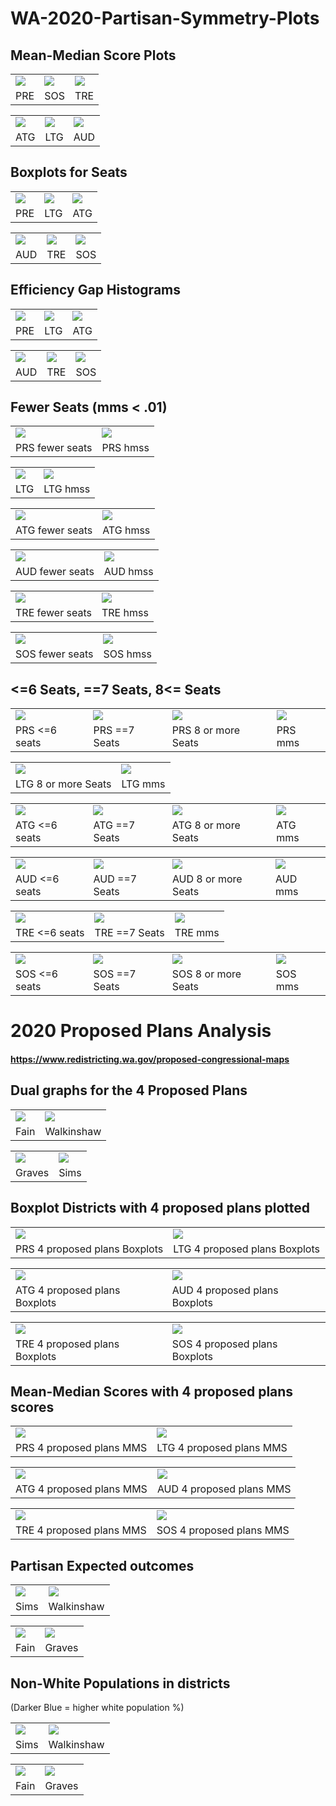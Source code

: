 # WA-2020-Partisan-Symmetry-Plots

## Mean-Median Score Plots 

<table> <tr><td><img src="https://github.com/PBabar1/WA-2020-Partisan-Symmetry-Plots/blob/main/PRSmm_hist.png"></td><td><img src="https://github.com/PBabar1/WA-2020-Partisan-Symmetry-Plots/blob/main/SOSmm_hist.png"></td><td><img src="https://github.com/PBabar1/WA-2020-Partisan-Symmetry-Plots/blob/main/TREmm_hist.png"></td></tr> <tr><td>PRE</td><td>SOS</td><td>TRE</td></tr> </table>
<table><tr><td><img src="https://github.com/PBabar1/WA-2020-Partisan-Symmetry-Plots/blob/main/ATGmm_hist.png"></td><td><img src="https://github.com/PBabar1/WA-2020-Partisan-Symmetry-Plots/blob/main/LTGmm_hist.png"></td><td><img src="https://github.com/PBabar1/WA-2020-Partisan-Symmetry-Plots/blob/main/AUDmm_hist.png"></td></tr> <tr><td>ATG</td><td>LTG</td><td>AUD</td></tr> </table>

## Boxplots for Seats 

<table> <tr><td><img src="https://github.com/PBabar1/WA-2020-Partisan-Symmetry-Plots/blob/main/PRS_box.png"></td><td><img src="https://github.com/PBabar1/WA-2020-Partisan-Symmetry-Plots/blob/main/LTG_box.png"></td><td><img src="https://github.com/PBabar1/WA-2020-Partisan-Symmetry-Plots/blob/main/ATG_box.png"></td></tr> <tr><td>PRE</td><td>LTG</td><td>ATG</td></tr> </table>
<table><tr><td><img src="https://github.com/PBabar1/WA-2020-Partisan-Symmetry-Plots/blob/main/AUD_box.png"></td><td><img src="https://github.com/PBabar1/WA-2020-Partisan-Symmetry-Plots/blob/main/TRE_box.png"></td><td><img src="https://github.com/PBabar1/WA-2020-Partisan-Symmetry-Plots/blob/main/SOS_box.png"></td></tr> <tr><td>AUD</td><td>TRE</td><td>SOS</td></tr> </table>

## Efficiency Gap Histograms

<table> <tr><td><img src="https://github.com/PBabar1/WA-2020-Partisan-Symmetry-Plots/blob/main/PRSeg_hist.png"></td><td><img src="https://github.com/PBabar1/WA-2020-Partisan-Symmetry-Plots/blob/main/LTGeg_hist.png"></td><td><img src="https://github.com/PBabar1/WA-2020-Partisan-Symmetry-Plots/blob/main/ATGeg_hist.png"></td></tr> <tr><td>PRE</td><td>LTG</td><td>ATG</td></tr> </table>
<table><tr><td><img src="https://github.com/PBabar1/WA-2020-Partisan-Symmetry-Plots/blob/main/AUDeg_hist.png"></td><td><img src="https://github.com/PBabar1/WA-2020-Partisan-Symmetry-Plots/blob/main/TREeg_hist.png"></td><td><img src="https://github.com/PBabar1/WA-2020-Partisan-Symmetry-Plots/blob/main/SOSeg_hist.png"></td></tr> <tr><td>AUD</td><td>TRE</td><td>SOS</td></tr> </table>

## Fewer Seats (mms < .01)

<table> <tr><td><img src="https://github.com/PBabar1/WA-2020-Partisan-Symmetry-Plots/blob/main/PRS_fewer_seats.png"></td><td><img src="https://github.com/PBabar1/WA-2020-Partisan-Symmetry-Plots/blob/main/PRS_hmss.png"></td></tr> <tr><td>PRS fewer seats</td><td>PRS hmss</td></tr> </table>

<table> <tr><td><img src="https://github.com/PBabar1/WA-2020-Partisan-Symmetry-Plots/blob/main/LTG_fewer_seats.png"></td><td><img src="https://github.com/PBabar1/WA-2020-Partisan-Symmetry-Plots/blob/main/LTG_hmss.png"></td></tr> <tr><td>LTG</td><td>LTG hmss</td></tr> </table>

<table> <tr><td><img src="https://github.com/PBabar1/WA-2020-Partisan-Symmetry-Plots/blob/main/ATG_fewer_seats.png"></td><td><img src="https://github.com/PBabar1/WA-2020-Partisan-Symmetry-Plots/blob/main/ATG_hmss.png"></td></tr> <tr><td>ATG fewer seats</td><td>ATG hmss</td></tr> </table>

<table> <tr><td><img src="https://github.com/PBabar1/WA-2020-Partisan-Symmetry-Plots/blob/main/AUD_fewer_seats.png"></td><td><img src="https://github.com/PBabar1/WA-2020-Partisan-Symmetry-Plots/blob/main/AUD_hmss.png"></td></tr> <tr><td>AUD fewer seats</td><td>AUD hmss</td></tr> </table>

<table> <tr><td><img src="https://github.com/PBabar1/WA-2020-Partisan-Symmetry-Plots/blob/main/TRE_fewer_seats.png"></td><td><img src="https://github.com/PBabar1/WA-2020-Partisan-Symmetry-Plots/blob/main/TRE_hmss.png"></td></tr> <tr><td>TRE fewer seats</td><td>TRE hmss</td></tr> </table>

<table> <tr><td><img src="https://github.com/PBabar1/WA-2020-Partisan-Symmetry-Plots/blob/main/SOS_fewer_seats.png"></td><td><img src="https://github.com/PBabar1/WA-2020-Partisan-Symmetry-Plots/blob/main/SOS_hmss.png"></td></tr> <tr><td>SOS fewer seats</td><td>SOS hmss</td></tr> </table>

## <=6 Seats, ==7 Seats, 8<= Seats

<table> <tr><td><img src="https://github.com/PBabar1/WA-2020-Partisan-Symmetry-Plots/blob/main/PRS_6_orless.png"></td><td><img src="https://github.com/PBabar1/WA-2020-Partisan-Symmetry-Plots/blob/main/PRS_exactly7.png"></td><td><img src='https://github.com/PBabar1/WA-2020-Partisan-Symmetry-Plots/blob/main/PRS8ormore.png'></td><td><img src='https://github.com/PBabar1/WA-2020-Partisan-Symmetry-Plots/blob/main/PRS_mms.png'></td></tr><tr><td>PRS <=6 seats</td><td>PRS ==7 Seats</td><td>PRS 8 or more Seats</td><td>PRS mms</td></tr></table>

<table> <tr><td><img src='https://github.com/PBabar1/WA-2020-Partisan-Symmetry-Plots/blob/main/LTG8ormore.png'></td><td><img src='https://github.com/PBabar1/WA-2020-Partisan-Symmetry-Plots/blob/main/LTG_mms.png'></td></tr><tr><td>LTG 8 or more Seats</td><td>LTG mms</td></tr></table>

<table> <tr><td><img src="https://github.com/PBabar1/WA-2020-Partisan-Symmetry-Plots/blob/main/ATG_6_orless.png"></td><td><img src="https://github.com/PBabar1/WA-2020-Partisan-Symmetry-Plots/blob/main/ATG_exactly7.png"></td><td><img src='https://github.com/PBabar1/WA-2020-Partisan-Symmetry-Plots/blob/main/PRS8ormore.png'></td><td><img src='https://github.com/PBabar1/WA-2020-Partisan-Symmetry-Plots/blob/main/ATG_mms.png'></td></tr><tr><td>ATG <=6 seats</td><td>ATG ==7 Seats</td><td>ATG 8 or more Seats</td><td>ATG mms</td></tr></table>

<table> <tr><td><img src="https://github.com/PBabar1/WA-2020-Partisan-Symmetry-Plots/blob/main/AUD_6_orless.png"></td><td><img src="https://github.com/PBabar1/WA-2020-Partisan-Symmetry-Plots/blob/main/AUD_exactly7.png"></td><td><img src='https://github.com/PBabar1/WA-2020-Partisan-Symmetry-Plots/blob/main/AUD8orless.png'></td><td><img src='https://github.com/PBabar1/WA-2020-Partisan-Symmetry-Plots/blob/main/PRS_mms.png'></td></tr><tr><td>AUD <=6 seats</td><td>AUD ==7 Seats</td><td>AUD 8 or more Seats</td><td>AUD mms</td></tr></table>

<table> <tr><td><img src="https://github.com/PBabar1/WA-2020-Partisan-Symmetry-Plots/blob/main/TRE_6_orless.png"></td><td><img src="https://github.com/PBabar1/WA-2020-Partisan-Symmetry-Plots/blob/main/PRS_exactly7.png"></td><td><img src='https://github.com/PBabar1/WA-2020-Partisan-Symmetry-Plots/blob/main/TRE_mms.png'></td></tr><tr><td>TRE <=6 seats</td><td>TRE ==7 Seats</td><td>TRE mms</td></tr></table>

<table> <tr><td><img src="https://github.com/PBabar1/WA-2020-Partisan-Symmetry-Plots/blob/main/SOS_6_orless.png"></td><td><img src="https://github.com/PBabar1/WA-2020-Partisan-Symmetry-Plots/blob/main/PRS_exactly7.png"></td><td><img src='https://github.com/PBabar1/WA-2020-Partisan-Symmetry-Plots/blob/main/SOS8ormore.png'></td><td><img src='https://github.com/PBabar1/WA-2020-Partisan-Symmetry-Plots/blob/main/SOS_mms.png'></td></tr><tr><td>SOS <=6 seats</td><td>SOS ==7 Seats</td><td>SOS 8 or more Seats</td><td>SOS mms</td></tr></table>

# 2020 Proposed Plans Analysis

#### https://www.redistricting.wa.gov/proposed-congressional-maps

## Dual graphs for the 4 Proposed Plans


<table> <tr><td><img src='https://github.com/PBabar1/WA-2020-Partisan-Symmetry-Plots/blob/main/Fain_proposed_plan.png'></td><td><img src='https://github.com/PBabar1/WA-2020-Partisan-Symmetry-Plots/blob/main/Walkinshaw_proposed_plan.png'></td></tr><tr><td>Fain</td><td>Walkinshaw</td></tr></table>

<table> <tr><td><img src='https://github.com/PBabar1/WA-2020-Partisan-Symmetry-Plots/blob/main/Graves_proposed_plan.png'></td><td><img src='https://github.com/PBabar1/WA-2020-Partisan-Symmetry-Plots/blob/main/Sims_proposed_plan.png'></td></tr><tr><td>Graves</td><td>Sims</td></tr></table>

## Boxplot Districts with 4 proposed plans plotted 

<table> <tr><td><img src='https://github.com/PBabar1/WA-2020-Partisan-Symmetry-Plots/blob/main/PRS_4proposed_boxes.png'></td><td><img src='https://github.com/PBabar1/WA-2020-Partisan-Symmetry-Plots/blob/main/LTG_4proposed_boxes.png'></td></tr><tr><td>PRS 4 proposed plans Boxplots</td><td>LTG 4 proposed plans Boxplots</td></tr></table>

<table> <tr><td><img src='https://github.com/PBabar1/WA-2020-Partisan-Symmetry-Plots/blob/main/ATG_4proposed_boxes.png'></td><td><img src='https://github.com/PBabar1/WA-2020-Partisan-Symmetry-Plots/blob/main/AUD_4proposed_boxes.png'></td></tr><tr><td>ATG 4 proposed plans Boxplots</td><td>AUD 4 proposed plans Boxplots</td></tr></table>

<table> <tr><td><img src='https://github.com/PBabar1/WA-2020-Partisan-Symmetry-Plots/blob/main/TRE_4proposed_boxes.png'></td><td><img src='https://github.com/PBabar1/WA-2020-Partisan-Symmetry-Plots/blob/main/SOS_4proposed_boxes.png'></td></tr><tr><td>TRE 4 proposed plans Boxplots</td><td>SOS 4 proposed plans Boxplots</td></tr></table>


## Mean-Median Scores with 4 proposed plans scores

<table> <tr><td><img src='https://github.com/PBabar1/WA-2020-Partisan-Symmetry-Plots/blob/main/PRS_4proposed_MMS.png'></td><td><img src='https://github.com/PBabar1/WA-2020-Partisan-Symmetry-Plots/blob/main/LTG_4proposed_MMS.png'></td></tr><tr><td>PRS 4 proposed plans MMS</td><td>LTG 4 proposed plans MMS</td></tr></table>

<table> <tr><td><img src='https://github.com/PBabar1/WA-2020-Partisan-Symmetry-Plots/blob/main/ATG_4proposed_MMS.png'></td><td><img src='https://github.com/PBabar1/WA-2020-Partisan-Symmetry-Plots/blob/main/AUD_4proposed_MMS.png'></td></tr><tr><td>ATG 4 proposed plans MMS</td><td>AUD 4 proposed plans MMS</td></tr></table>

<table> <tr><td><img src='https://github.com/PBabar1/WA-2020-Partisan-Symmetry-Plots/blob/main/TRE_4proposed_MMS.png'></td><td><img src='https://github.com/PBabar1/WA-2020-Partisan-Symmetry-Plots/blob/main/SOS_4proposed_MMS.png'></td></tr><tr><td>TRE 4 proposed plans MMS</td><td>SOS 4 proposed plans MMS</td></tr></table>

## Partisan Expected outcomes

<table> <tr><td><img src='https://github.com/PBabar1/WA-2020-Partisan-Symmetry-Plots/blob/main/SPartisan.png'></td><td><img src='https://github.com/PBabar1/WA-2020-Partisan-Symmetry-Plots/blob/main/WPartisan.png'></td></tr><tr><td>Sims</td><td>Walkinshaw</td></tr></table>

<table> <tr><td><img src='https://github.com/PBabar1/WA-2020-Partisan-Symmetry-Plots/blob/main/FPartisan.png'></td><td><img src='https://github.com/PBabar1/WA-2020-Partisan-Symmetry-Plots/blob/main/GPartisan.png'></td></tr><tr><td>Fain</td><td>Graves</td></tr></table>

## Non-White Populations in districts

(Darker Blue = higher white population %)

<table> <tr><td><img src='https://github.com/PBabar1/WA-2020-Partisan-Symmetry-Plots/blob/main/Snonwhite.png'></td><td><img src='https://github.com/PBabar1/WA-2020-Partisan-Symmetry-Plots/blob/main/Wnonwhite.png'></td></tr><tr><td>Sims</td><td>Walkinshaw</td></tr></table>

<table> <tr><td><img src='https://github.com/PBabar1/WA-2020-Partisan-Symmetry-Plots/blob/main/Fnonwhite.png'></td><td><img src='https://github.com/PBabar1/WA-2020-Partisan-Symmetry-Plots/blob/main/Gnonwhite.png'></td></tr><tr><td>Fain</td><td>Graves</td></tr></table>
